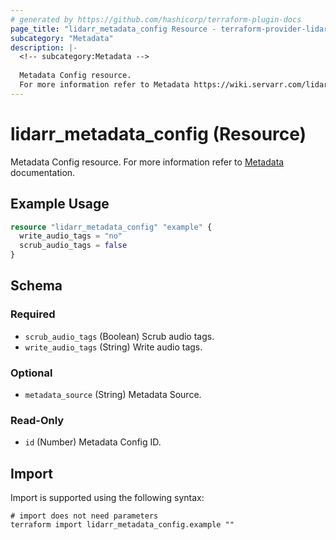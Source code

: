 ```yaml
---
# generated by https://github.com/hashicorp/terraform-plugin-docs
page_title: "lidarr_metadata_config Resource - terraform-provider-lidarr"
subcategory: "Metadata"
description: |-
  <!-- subcategory:Metadata -->
  
  Metadata Config resource.
  For more information refer to Metadata https://wiki.servarr.com/lidarr/settings#options documentation.
---
```


# lidarr_metadata_config (Resource)

<!-- subcategory:Metadata -->
Metadata Config resource.
For more information refer to [Metadata](https://wiki.servarr.com/lidarr/settings#options) documentation.

## Example Usage

```terraform
resource "lidarr_metadata_config" "example" {
  write_audio_tags = "no"
  scrub_audio_tags = false
}
```

<!-- schema generated by tfplugindocs -->
## Schema

### Required

- `scrub_audio_tags` (Boolean) Scrub audio tags.
- `write_audio_tags` (String) Write audio tags.

### Optional

- `metadata_source` (String) Metadata Source.

### Read-Only

- `id` (Number) Metadata Config ID.

## Import

Import is supported using the following syntax:

```shell
# import does not need parameters
terraform import lidarr_metadata_config.example ""
```
